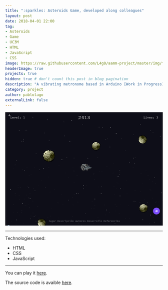 ```yaml
---
title: ":sparkles: Asteroids Game, developed along colleagues"
layout: post
date: 2018-04-01 22:00
tag:
- Asteroids
- Game
- UC3M
- HTML
- JavaScript
- CSS
image: https://raw.githubusercontent.com/L4g0/aamm-project/master/img/favicon.png
headerImage: true
projects: true
hidden: true # don't count this post in blog pagination
description: "A vibrating metronome based in Arduino [Work in Progress]"
category: project
author: pablolago
externalLink: false
---
```


![Screenshot](https://github.com/L4g0/L4g0.github.io/blob/master/assets/images/asteroids.png "Game Screenshot")

---

Technologies used:

- HTML
- CSS
- JavaScript

---

You can play it [here](https://l4g0.github.io/aamm-project/game.html).

The source code is avaible [here](https://github.com/L4g0/aamm-project).

